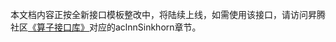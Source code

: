 本文档内容正按全新接口模板整改中，将陆续上线，如需使用该接口，请访问昇腾社区[《算子接口库》](https://hiascend.com/document/redirect/CannCommunityOplist)对应的aclnnSinkhorn章节。